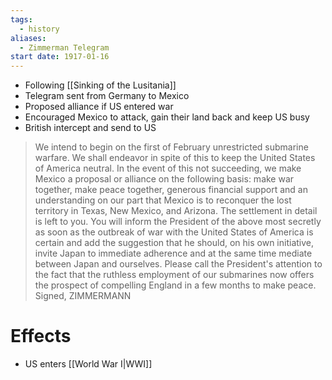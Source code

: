 ```yaml
---
tags:
  - history
aliases:
  - Zimmerman Telegram
start date: 1917-01-16
---
```

- Following [[Sinking of the Lusitania]]
- Telegram sent from Germany to Mexico
- Proposed alliance if US entered war
- Encouraged Mexico to attack, gain their land back and keep US busy
- British intercept and send to US

> We intend to begin on the first of February unrestricted submarine warfare. We shall endeavor in spite of this to keep the United States of America neutral. In the event of this not succeeding, we make Mexico a proposal or alliance on the following basis: make war together, make peace together, generous financial support and an understanding on our part that Mexico is to reconquer the lost territory in Texas, New Mexico, and Arizona. The settlement in detail is left to you. You will inform the President of the above most secretly as soon as the outbreak of war with the United States of America is certain and add the suggestion that he should, on his own initiative, invite Japan to immediate adherence and at the same time mediate between Japan and ourselves. Please call the President's attention to the fact that the ruthless employment of our submarines now offers the prospect of compelling England in a few months to make peace.  
Signed, ZIMMERMANN
# Effects
- US enters [[World War I|WWI]]